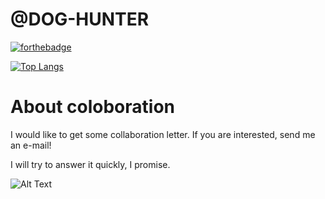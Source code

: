 # @DOG-HUNTER
[![forthebadge](https://forthebadge.com/images/badges/contains-cat-gifs.svg)](https://forthebadge.com)

[![Top Langs](https://github-readme-stats.vercel.app/api/top-langs/?username=DOG-HUNTER&layout=compact)](https://github.com/Dog-Hunter)

# About coloboration
I would like to get some collaboration letter. If you are interested, send me an e-mail!

I will try to answer it quickly, I promise.

![Alt Text](https://tenor.com/view/kitten-cat-typing-typing-cat-gif-5751430.gif)
